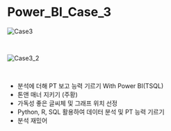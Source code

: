 # Power_BI_Case_3



![Case3](https://user-images.githubusercontent.com/57430754/124533208-dce7ed80-de4c-11eb-805b-2ff68ea1d4cb.png)

<br>

![Case3_2](https://user-images.githubusercontent.com/57430754/124549303-f21f4500-de69-11eb-8784-b83e414d7fe2.png)

<br>

- 분석에 더해 PT 보고 능력 기르기 With Power BI(TSQL)
- 톤앤 매너 지키기 (주황)
- 가독성 좋은 글씨체 및 그래프 위치 선정
- Python, R, SQL 활용하여 데이터 분석 및 PT 능력 기르기
- 분석 재밌어